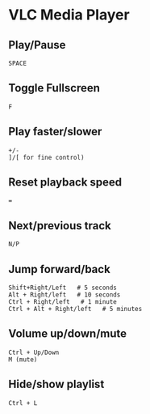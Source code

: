 # VLC Media Player

## Play/Pause

    SPACE

## Toggle Fullscreen

    F

## Play faster/slower

    +/-
    ]/[ for fine control)

## Reset playback speed

    =

## Next/previous track

    N/P

## Jump forward/back

    Shift+Right/Left   # 5 seconds
    Alt + Right/left   # 10 seconds
    Ctrl + Right/left   # 1 minute
    Ctrl + Alt + Right/left   # 5 minutes

## Volume up/down/mute

    Ctrl + Up/Down
    M (mute)

## Hide/show playlist

    Ctrl + L
